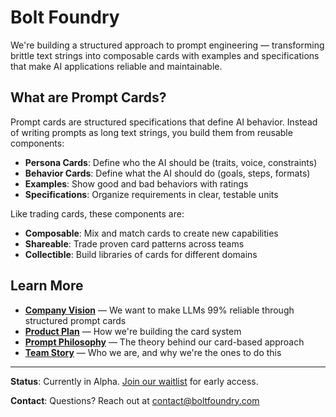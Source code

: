 # Bolt Foundry

We're building a structured approach to prompt engineering — transforming
brittle text strings into composable cards with examples and specifications that
make AI applications reliable and maintainable.

## What are Prompt Cards?

Prompt cards are structured specifications that define AI behavior. Instead of writing prompts as long text strings, you build them from reusable components:

- **Persona Cards**: Define who the AI should be (traits, voice, constraints)
- **Behavior Cards**: Define what the AI should do (goals, steps, formats)
- **Examples**: Show good and bad behaviors with ratings
- **Specifications**: Organize requirements in clear, testable units

Like trading cards, these components are:
- **Composable**: Mix and match cards to create new capabilities
- **Shareable**: Trade proven card patterns across teams
- **Collectible**: Build libraries of cards for different domains

## Learn More

- **[Company Vision](./docs/company-vision.md)** — We want to make LLMs 99%
  reliable through structured prompt cards
- **[Product Plan](./docs/product-plan.md)** — How we're building the card
  system
- **[Prompt Philosophy](./docs/prompt-philosophy.md)** — The theory behind our
  card-based approach
- **[Team Story](./docs/team-story.md)** — Who we are, and why we're the ones to
  do this

---

**Status**: Currently in Alpha. [Join our waitlist](https://boltfoundry.com) for
early access.

**Contact**: Questions? Reach out at
[contact@boltfoundry.com](mailto:contact@boltfoundry.com)
